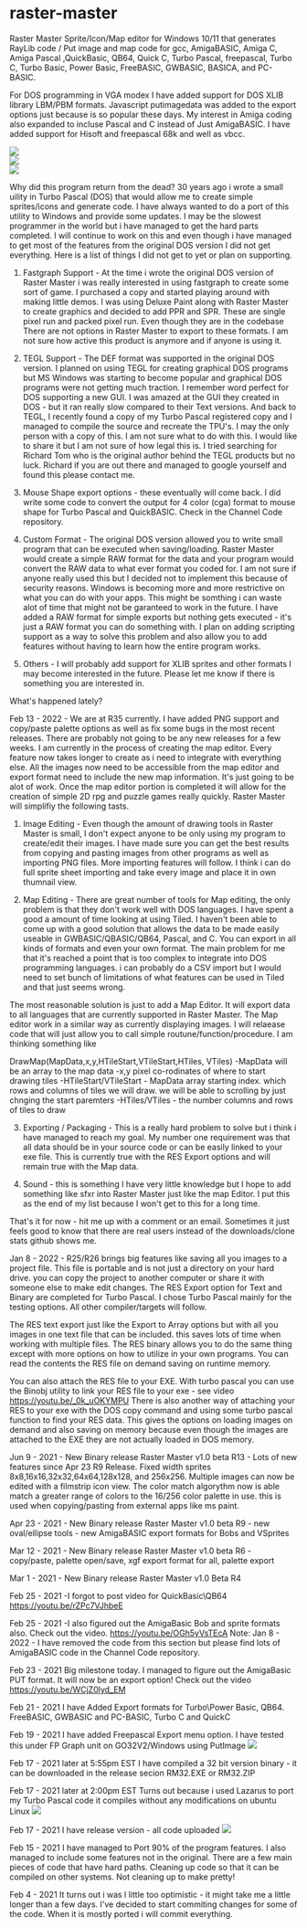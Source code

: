 # raster-master
Raster Master Sprite/Icon/Map editor for Windows 10/11 that generates RayLib code / Put image and map code for gcc, AmigaBASIC, Amiga C, Amiga Pascal ,QuickBasic, QB64, Quick C, Turbo Pascal, freepascal, Turbo C, Turbo Basic, Power Basic, FreeBASIC, GWBASIC, BASICA, and PC-BASIC. 

For DOS programming in VGA modex I have added support for DOS XLIB library LBM/PBM formats. Javascript putimagedata was added to the export options just because is so popular these days. My interest in Amiga coding also expanded to incluse Pascal and C instead of Just AmigaBASIC. I have added support for Hisoft and freepascal 68k and well as vbcc. 

![](https://github.com/nickshardware/raster-master/wiki/images/rm55.png)  
![](https://github.com/nickshardware/raster-master/wiki/images/rm55_2.png)  
![](https://github.com/nickshardware/raster-master/wiki/images/rm55_3.png) 

Why did this program return from the dead?
30 years ago i wrote a small uility in Turbo Pascal (DOS) that would allow me to create simple sprites/icons and generate code. I have always wanted to do a port of this utility to Windows and provide some updates. I may be the slowest programmer in the world but i have managed to get the hard parts completed. I will continue to work on this and even though i have managed to get most of the features from the original DOS version I did not get everything. Here is a list of things I did not get to yet or plan on supporting.

1. Fastgraph Support - At the time i wrote the original DOS version of Raster Master i was really interested in using fastgraph to create some sort of game. I purchased a copy and started playing around with making little demos. I was using Deluxe Paint along with Raster Master to create graphics and decided to add PPR and SPR. These are single pixel run and packed pixel run. Even though they are in the codebase There are not options in Raster Master to export to these formats. I am not sure how active this product is anymore and if anyone is using it.

2.  TEGL Support - The DEF format was supported in the original DOS version. I planned on using TEGL for creating graphical DOS programs but MS Windows was starting to become popular and graphical DOS programs were not getting much traction. I remember word perfect for DOS supporting a new GUI. I was amazed at the GUI they created in DOS - but it ran really slow compared to their Text versions.  And back to TEGL, I recently found a copy of my Turbo Pascal registered copy and I managed to compile the source and recreate the TPU's. I may the only person with a copy of this. I am not sure what to do with this. I would like to share it but I am not sure of how legal this is. I tried searching for Richard Tom who is the original author behind the TEGL products but no luck. Richard if you are out there and managed to google yourself and found this please contact me.

3. Mouse Shape export options - these eventually will come back. I did write some code to convert the output for 4 color (cga) format to mouse shape for Turbo Pascal and QuickBASIC. Check in the Channel Code repository.

4. Custom Format - The original DOS version allowed you to write small program that can be executed when saving/loading. Raster Master would create a simple RAW format for the data and your program would convert the RAW data to what ever format you coded for. I am not sure if anyone really used this but I decided not to implement this because of security reasons. Windows is becoming more and more restrictive on what you can do with your apps. This might be somthing i can waste alot of time that might not be garanteed to work in the future. I have added a RAW format for simple exports but nothing gets executed - it's just a RAW format you can do something with. I plan on adding scripting support as a way to solve this problem and also allow you to add features without having to learn how the entire program works.

5. Others - I will probably add support for XLIB sprites and other formats I may become interested in the future. Please let me know if there is something you are interested in.


What's happened lately?

Feb 13 - 2022 - We are at R35 currently. I have added PNG support and copy/paste palette options as well as fix some bugs in the most recent releases. There are probably not going to be any new releases for a few weeks. I am currently in the process of creating the map editor. Every feature now takes longer to create as i need to integrate with everything else. All the images now need to be accessible from the map editor and export format need to include the new map information. It's just going to be alot of work. Once the map editor portion is completed it will allow for the creation of simple 2D rpg and puzzle games really quickly. Raster Master will simplifiy the following tasts.

1. Image Editing - Even though the amount of drawing tools in Raster Master is small,  I don't expect anyone to be only using my program to create/edit their images. I have made sure you can get the best results from copying and pasting images from other programs as well as importing PNG files. More importing features will follow. I think i can do full sprite sheet importing and take every image and place it in own thumnail view.

2. Map Editing - There are great number of tools for Map editing, the only problem is that they don't work well with DOS languages. I have spent a good a amount of time looking at using Tiled.  I haven't been able to come up with a good solution that allows the data to be made easily useable in GWBASIC/QBASIC/QB64, Pascal, and C. You can export in all kinds of formats and even your own format. The main problem for me that it's reached a point that is too complex to integrate into DOS programming languages. i can probably do a CSV import but I would need to set bunch of limitations of what features can be used in Tiled and that just seems wrong.

The most reasonable solution is just to add a Map Editor. It will export data to all languages that are currently supported in Raster
Master. The Map editor work in a similar way as currently displaying images. I will relaease code that will just allow you to call simple routune/function/procedure. I am thinking something like

DrawMap(MapData,x,y,HTileStart,VTileStart,HTiles, VTiles)
-MapData will be an array to the map data
-x,y pixel co-rodinates of where to start drawing tiles
-HTileStart/VTileStart - MapData array starting index. which rows and columns of tiles we will draw. we will be able to scrolling by just chnging the start paremters
-HTiles/VTiles - the number columns and rows of tiles to draw

3. Exporting / Packaging  - This is a really hard problem to solve but i think i have managed to reach my goal. My number one requirement was that all data should be in your source code or can be easily linked to your exe file. This is currently true with the RES Export options and will remain true with the Map data.

4. Sound - this is something I have very little knowledge but I hope to add something like sfxr into Raster Master just like the map Editor. I put this as the end of my list because I won't get to this for a long time.

That's it for now - hit me up with a comment or an email. Sometimes it just feels good to know that there are real users instead of the  downloads/clone stats github shows me.



Jan 8 - 2022 - R25/R26 brings big features like saving all you images to a project file. This file is portable and is not just a directory on your hard drive. you can copy the project to another computer or share it with someone else to make edit changes.
The RES Export option for Text and Binary are completed for Turbo Pascal. I chose Turbo Pascal mainly for the testing options. All 
other compiler/targets will follow. 

The RES text export just like the Export to Array options but with all you images in one text file that can be included. this saves lots of time when working with multiple files. The RES binary allows you to do the same thing except with more options on how to utilize in your own programs. You can read the contents the RES file on demand saving on runtime memory. 

You can also attach the RES file to your EXE. With turbo pascal you can use the Binobj utility to link your RES file to your exe - see video https://youtu.be/_0k_uOKYMPU  There is also another way of attaching your RES to your exe with the DOS copy command and using some turbo pascal function to find your RES data. This gives the options on loading images on demand and also saving on memory because even though the images are attached to the EXE they are not actually loaded in DOS memory.

Jun 9 - 2021 - New Binary release Raster Master v1.0 beta R13 - Lots of new features since Apr 23 R9 Release. Fixed width sprites 8x8,16x16,32x32,64x64,128x128, and 256x256.
Multiple images can now be edited with a filmstrip icon view. The color match algorythm now is able match a greater range of colors to the 16/256 color palette in use. this is used when copying/pasting from external apps like ms paint.

Apr 23 - 2021 - New Binary release Raster Master v1.0 beta R9 - new oval/ellipse tools - new AmigaBASIC export formats for Bobs and VSprites

Mar 12 - 2021 - New Binary release Raster Master v1.0 beta R6 - copy/paste, palette open/save, xgf export format for all, palette export

Mar 1 - 2021 - New Binary release Raster Master v1.0 Beta R4

Feb 25 - 2021 -I forgot to post video for QuickBasic\QB64 https://youtu.be/rZPc7VJhbeE

Feb 25 - 2021 -I also figured out the AmigaBasic Bob and sprite formats also. Check out the video.
https://youtu.be/OGh5yVsTEcA   Note: Jan 8 - 2022 - I have removed the code from this section but please find lots of AmigaBASIC code in the Channel Code repository.

Feb 23 - 2021
Big milestone today. I managed to figure out the AmigaBasic PUT format. It will now be an export option!
Check out the video https://youtu.be/WCjZ0lyd_EM

Feb 21 - 2021
I have Added Export formats for Turbo\Power Basic, QB64. FreeBASIC, GWBASIC and PC-BASIC, Turbo C and QuickC

Feb 19 - 2021
I have added Freepascal Export menu option. I have tested this under FP Graph unit on GO32V2/Windows using PutImage 
![](https://github.com/nickshardware/raster-master/wiki/images/rmfp.png)

Feb 17 - 2021 later at 5:55pm EST
I have compiled a 32 bit version binary - it can be downloaded in the release secion RM32.EXE or RM32.ZIP

Feb 17 - 2021 later at 2:00pm EST
Turns out because i used Lazarus to port my Turbo Pascal code it compiles without any modifications on ubuntu Linux
![](https://github.com/nickshardware/raster-master/wiki/images/rmlinux.png)

Feb 17 - 2021
I have release version - all code uploaded
![](https://github.com/nickshardware/raster-master/wiki/images/RM.PNG)

Feb 15 - 2021
I have managed to Port 90% of the program features. I also managed to include some features not in the original. There are a few main pieces of code that have hard paths. Cleaning up code so that it can be compiled on other systems. Not cleaning up to make pretty!

Feb 4 - 2021
It turns out i was l little too optimistic - it might take me a little longer than a few days. I've decided to start commiting changes for some of the code. When it is mostly ported i will commit everything.












